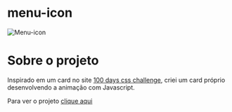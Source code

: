 # menu-icon
 
![Menu-icon](https://user-images.githubusercontent.com/87915108/150839762-e7dd7a05-2a68-47ef-b2c1-2f9220a86357.gif)

# Sobre o projeto

Inspirado em um card no site [100 days css challenge](https://100dayscss.com/about/), criei um card próprio desenvolvendo a animação com Javascript.

Para ver o projeto [clique aqui](https://pablosilva23.github.io/menu-icon/)

